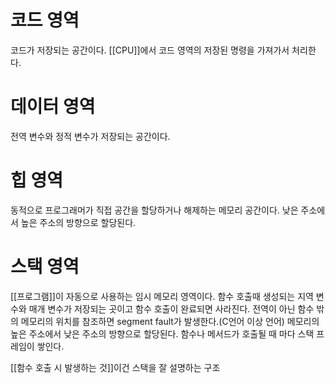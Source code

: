 
# 코드 영역
코드가 저장되는 공간이다.
[[CPU]]에서 코드 영역의 저장된 명령을 가져가서 처리한다.

# 데이터 영역
전역 변수와 정적 변수가 저장되는 공간이다.

# 힙 영역
동적으로 프로그래머가 직접 공간을 할당하거나 해제하는 메모리 공간이다.
낮은 주소에서 높은 주소의 방향으로 할당된다.

# 스택 영역
[[프로그램]]이 자동으로 사용하는 임시 메모리 영역이다.
함수 호출때 생성되는 지역 변수와 매개 변수가 저장되는 곳이고 
함수 호출이 완료되면 사라진다.
전역이 아닌 함수 밖의 메모리의 위치를 참조하면 segment fault가 발생한다.(C언어 이상 언어)
메모리의 높은 주소에서 낮은 주소의 방향으로 할당된다.
함수나 메서드가 호출될 때 마다 스택 프레임이 쌓인다.

[[함수 호출 시 발생하는 것]]이건 스택을 잘 설명하는 구조